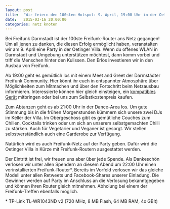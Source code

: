 ```yaml
---
layout: post
title:  "Wir feiern den 100sten Hotspot: 9. April, 19:00 Uhr in der Oetinger Villa"
date:   2015-03-16 20:00:00
categories: netz knoten
---
```


Bei Freifunk Darmstadt ist der 100ste Freifunk-Router ans Netz gegangen! Um all jenen zu danken, die diesen Erfolg ermöglicht haben, veranstalten wir am 9. April eine Party in der Oetinger Villa. Wenn du offenes WLAN in Darmstadt und Umgebung unterstützen möchtest, dann komm vorbei und triff die Menschen hinter den Kulissen. Den Erlös investieren wir in den Ausbau von Freifunk.

<!--*-->

Ab 19:00 geht es gemütlich los mit einem Meet and Greet der Darmstädter Freifunk Community. Hier könnt ihr euch in entspannter Atmosphäre über Möglichkeiten zum Mitmachen und über den Fortschritt beim Netzausbau informieren. Interessierte können hier gleich einsteigen, ein [kompatibles Gerät](http://firmware.darmstadt.freifunk.net/) mitbringen oder bei uns zum Selbstkostenpreis kaufen.

Zum Abtanzen geht es ab 21:00 Uhr in der Dance-Area los. Um gute Stimmung bis in die frühen Morgenstunden kümmern sich unsere zwei DJs im Keller der Villa. Im Obergeschoss gibt es gemütliche Couches zum Chillen, Cocktails trinken oder um sich an unserem selbstgemachten Chilli zu stärken. Auch für Vegetarier und Veganer ist gesorgt. Wir stellen selbstverständlich auch eine Garderobe zur Verfügung.

Natürlich wird es auch Freifunk-Netz auf der Party geben. Dafür wird die Oetinger Villa in Kürze mit Freifunk-Routern ausgestattet werden. 

Der Eintritt ist frei, wir freuen uns aber über jede Spende. Als Dankeschön verlosen wir unter allen Spendern an diesem Abend um 22:00 Uhr einen vorinstallierten Freifunk-Router\*. Bereits im Vorfeld verlosen wir das gleiche Modell unter allen Retweets und Facebook-Shares unserer Einladung. Die Gewinner werden auf Party im Anschluss an die Verlosung bekanntgegeben und können ihren Router gleich mitnehmen. Abholung bei einem der Freifunk-Treffen ebenfalls möglich.

\* TP-Link TL-WR1043ND v2 (720 MHz, 8 MB Flash, 64 MB RAM, 4x GBit)
